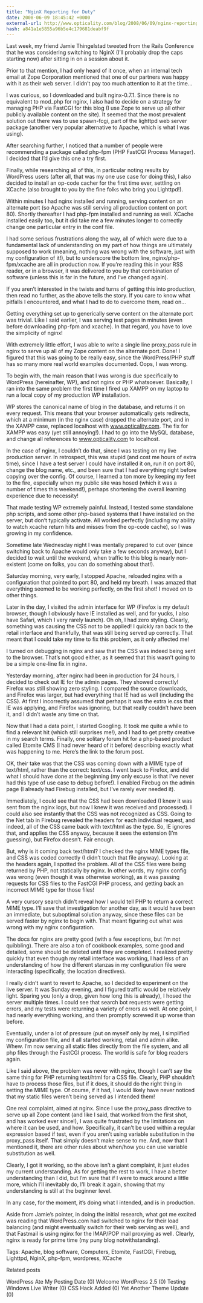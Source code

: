 ```yaml
---
title: "NginX Reporting for Duty"
date: 2008-06-09 18:45:42 +0000
external-url: http://www.opticality.com/blog/2008/06/09/nginx-reporting-for-duty/
hash: a841a1e5855a96b5e4c179681deabf9f
---
```


Last week, my friend Jamie Thingelstad tweeted from the Rails Conference that he was considering switching to NginX (I’ll probably drop the caps starting now) after sitting in on a session about it.

Prior to that mention, I had only heard of it once, when an internal tech email at Zope Corporation mentioned that one of our partners was happy with it as their web server. I didn’t pay too much attention to it at the time…

I was curious, so I downloaded and built nginx-0.7.1. Since there is no equivalent to mod_php for nginx, I also had to decide on a strategy for managing PHP via FastCGI for this blog (I use Zope to serve up all other publicly available content on the site). It seemed that the most prevalent solution out there was to use spawn-fcgi, part of the lighttpd web server package (another very popular alternative to Apache, which is what I was using).

After searching further, I noticed that a number of people were recommending a package called php-fpm (PHP FastCGI Process Manager). I decided that I’d give this one a try first.

Finally, while researching all of this, in particular noting results by WordPress users (after all, that was my one use case for doing this), I also decided to install an op-code cacher for the first time ever, settling on XCache (also brought to you by the fine folks who bring you Lighttpd!).

Within minutes I had nginx installed and running, serving content on an alternate port (so Apache was still serving all production content on port 80). Shortly thereafter I had php-fpm installed and running as well. XCache installed easily too, but it did take me a few minutes longer to correctly change one particular entry in the conf file.

I had some serious frustrations along the way, all of which were due to a fundamental lack of understanding on my part of how things are ultimately supposed to work (meaning, nothing was wrong with the software, just with my configuration of it!), but to underscore the bottom line, nginx/php-fpm/xcache are all in production now. If you’re reading this in your RSS reader, or in a browser, it was delivered to you by that combination of software (unless this is far in the future, and I’ve changed again).  

If you aren’t interested in the twists and turns of getting this into production, then read no further, as the above tells the story. If you care to know what pitfalls I encountered, and what I had to do to overcome them, read on…

Getting everything set up to generically serve content on the alternate port was trivial. Like I said earlier, I was serving test pages in minutes (even before downloading php-fpm and xcache). In that regard, you have to love the simplicity of nginx!

With extremely little effort, I was able to write a single line proxy_pass rule in nginx to serve up all of my Zope content on the alternate port. Done! I figured that this was going to be really easy, since the WordPress/PHP stuff has so many more real world examples documented. Oops, I was wrong.

To begin with, the main reason that I was wrong is due specifically to WordPress (hereinafter, WP), and not nginx or PHP whatsoever. Basically, I ran into the same problem the first time I fired up XAMPP on my laptop to run a local copy of my production WP installation.

WP stores the canonical name of blog in the database, and returns it on every request. This means that your browser automatically gets redirects, which at a minimum (in the nginx case) dropped the alternate port, and in the XAMPP case, replaced localhost with www.opticality.com. The fix for XAMPP was easy (yet still annoying!). I had to go into the MySQL database, and change all references to www.opticality.com to localhost.

In the case of nginx, I couldn’t do that, since I was testing on my live production server. In retrospect, this was stupid (and cost me hours of extra time), since I have a test server I could have installed it on, run it on port 80, change the blog name, etc., and been sure that I had everything right before copying over the config. Of course, I learned a ton more by keeping my feet to the fire, especially when my public site was hosed (which it was a number of times this weekend!), perhaps shortening the overall learning experience due to necessity!  

That made testing WP extremely painful. Instead, I tested some standalone php scripts, and some other php-based systems that I have installed on the server, but don’t typically activate. All worked perfectly (including my ability to watch xcache return hits and misses from the op-code cache), so I was growing in my confidence.

Sometime late Wednesday night I was mentally prepared to cut over (since switching back to Apache would only take a few seconds anyway), but I decided to wait until the weekend, when traffic to this blog is nearly non-existent (come on folks, you can do something about that!).  

Saturday morning, very early, I stopped Apache, reloaded nginx with a configuration that pointed to port 80, and held my breath. I was amazed that everything seemed to be working perfectly, on the first shot! I moved on to other things.

Later in the day, I visited the admin interface for WP (Firefox is my default browser, though I obviously have IE installed as well, and for yucks, I also have Safari, which I very rarely launch). Oh oh, I had zero styling. Clearly, something was causing the CSS not to be applied! I quickly ran back to the retail interface and thankfully, that was still being served up correctly. That meant that I could take my time to fix this problem, as it only affected me!

I turned on debugging in nginx and saw that the CSS was indeed being sent to the browser. That’s not good either, as it seemed that this wasn’t going to be a simple one-line fix in nginx.

Yesterday morning, after nginx had been in production for 24 hours, I decided to check out IE for the admin pages. They showed correctly! Firefox was still showing zero styling. I compared the source downloads, and Firefox was larger, but had everything that IE had as well (including the CSS). At first I incorrectly assumed that perhaps it was the extra ie.css that IE was applying, and Firefox was ignoring, but that really couldn’t have been it, and I didn’t waste any time on that.

Now that I had a data point, I started Googling. It took me quite a while to find a relevant hit (which still surprises me!), and I had to get pretty creative in my search terms. Finally, one solitary forum hit for a php-based product called Etomite CMS (I had never heard of it before) describing exactly what was happening to me. Here’s the link to the forum post.

OK, their take was that the CSS was coming down with a MIME type of text/html, rather than the correct: text/css. I went back to Firefox, and did what I should have done at the beginning (my only excuse is that I’ve never had this type of use case to debug before!). I enabled Firebug on the admin page (I already had Firebug installed, but I’ve rarely ever needed it).

Immediately, I could see that the CSS had been downloaded (I knew it was sent from the nginx logs, but now I knew it was received and processed). I could also see instantly that the CSS was not recognized as CSS. Going to the Net tab in Firebug revealed the headers for each individual request, and indeed, all of the CSS came back with text/html as the type. So, IE ignores that, and applies the CSS anyway, because it sees the extension (I’m guessing), but Firefox doesn’t. Fair enough.

But, why is it coming back text/html? I checked the nginx MIME types file, and CSS was coded correctly (I didn’t touch that file anyway). Looking at the headers again, I spotted the problem. All of the CSS files were being returned by PHP, not statically by nginx. In other words, my nginx config was wrong (even though it was otherwise working), as it was passing requests for CSS files to the FastCGI PHP process, and getting back an incorrect MIME type for those files!

A very cursory search didn’t reveal how I would tell PHP to return a correct MIME type. I’ll save that investigation for another day, as it would have been an immediate, but suboptimal solution anyway, since these files can be served faster by nginx to begin with. That meant figuring out what was wrong with my nginx configuration.

The docs for nginx are pretty good (with a few exceptions, but I’m not quibbling). There are also a ton of cookbook examples, some good and detailed, some should be deleted until they are completed. I realized pretty quickly that even though my retail interface was working, I had less of an understanding of how the different stanzas in my configuration file were interacting (specifically, the location directives).

I really didn’t want to revert to Apache, so I decided to experiment on the live server. It was Sunday evening, and I figured traffic would be relatively light. Sparing you (only a drop, given how long this is already), I hosed the server multiple times. I could see that search bot requests were getting errors, and my tests were returning a variety of errors as well. At one point, I had nearly everything working, and then promptly screwed it up worse than before.  

Eventually, under a lot of pressure (put on myself only by me), I simplified my configuration file, and it all started working, retail and admin alike. Whew. I’m now serving all static files directly from the file system, and all php files through the FastCGI process. The world is safe for blog readers again.  

Like I said above, the problem was never with nginx, though I can’t say the same thing for PHP returning text/html for a CSS file. Clearly, PHP shouldn’t have to process those files, but if it does, it should do the right thing in setting the MIME type. Of course, if it had, I would likely have never noticed that my static files weren’t being served as I intended them!

One real complaint, aimed at nginx. Since I use the proxy_pass directive to serve up all Zope content (and like I said, that worked from the first shot, and has worked ever since!), I was quite frustrated by the limitations on where it can be used, and how. Specifically, it can’t be used within a regular expression based if test, even if you aren’t using variable substitution in the proxy_pass itself. That simply doesn’t make sense to me. And, now that I mentioned it, there are other rules about when/how you can use variable substitution as well.

Clearly, I got it working, so the above isn’t a giant complaint, it just eludes my current understanding. As for getting the rest to work, I have a better understanding than I did, but I’m sure that if I were to muck around a little more, which I’ll inevitably do, I’ll break it again, showing that my understanding is still at the beginner level.

In any case, for the moment, it’s doing what I intended, and is in production.  

Aside from Jamie’s pointer, in doing the initial research, what got me excited was reading that WordPress.com had switched to nginx for their load balancing (and might eventually switch for their web serving as well), and that Fastmail is using nginx for the IMAP/POP mail proxying as well. Clearly, nginx is ready for prime time (my puny blog notwithstanding). 


Tags: Apache, blog software, Computers, Etomite, FastCGI, Firebug, Lighttpd, NginX, php-fpm, wordpress, XCache

Related posts

WordPress Ate My Posting Date (0)
Welcome WordPress 2.5 (0)
Testing Windows Live Writer (0)
CSS Hack Added (0)
Yet Another Theme Update (0)

